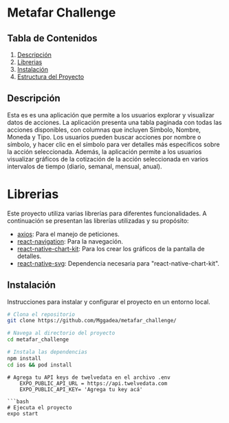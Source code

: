 # Metafar Challenge

## Tabla de Contenidos

1. [Descripción](#descripción)
2. [Librerias](#Librerias)
3. [Instalación](#instalación)
4. [Estructura del Proyecto](#estructura-del-proyecto)

## Descripción

 Esta es es una aplicación que permite a los usuarios explorar y visualizar datos de acciones.
 La aplicación presenta una tabla paginada con todas las acciones disponibles, con columnas que incluyen Símbolo, Nombre, Moneda y Tipo. 
 Los usuarios pueden buscar acciones por nombre o símbolo, y hacer clic en el símbolo para ver detalles más específicos sobre la acción seleccionada.
 Además, la aplicación permite a los usuarios visualizar gráficos de la cotización de la acción seleccionada en varios intervalos de tiempo (diario, semanal, mensual, anual).


# Librerias

Este proyecto utiliza varias librerías para diferentes funcionalidades. A continuación se presentan las librerías utilizadas y su propósito:

- [axios](https://github.com/axios/axios): Para el manejo de peticiones.
- [react-navigation](https://reactnavigation.org/): Para la navegación.
- [react-native-chart-kit](https://www.npmjs.com/package/react-native-chart-kit): Para los crear los gráficos de la pantalla de detalles.
- [react-native-svg](https://github.com/software-mansion/react-native-svg): Dependencia necesaria para "react-native-chart-kit".



## Instalación

Instrucciones para instalar y configurar el proyecto en un entorno local.

```bash
# Clona el repositorio
git clone https://github.com/Mggadea/metafar_challenge/

# Navega al directorio del proyecto
cd metafar_challenge

# Instala las dependencias
npm install
cd ios && pod install
```

```.env
# Agrega tu API keys de twelvedata en el archivo .env 
    EXPO_PUBLIC_API_URL = https://api.twelvedata.com
    EXPO_PUBLIC_API_KEY= 'Agrega tu key acá'

```bash
# Ejecuta el proyecto
expo start
```



